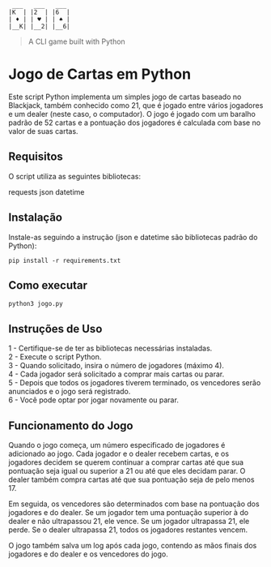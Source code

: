 ```
 ___   ___   ___
|K  | |2  | |6  |
| ♦ | | ♥ | | ♠ |
|__K| |__2| |__6|

```

> A CLI game built with Python

# Jogo de Cartas em Python

Este script Python implementa um simples jogo de cartas baseado no Blackjack, também conhecido como 21, que é jogado entre vários jogadores e um dealer (neste caso, o computador). O jogo é jogado com um baralho padrão de 52 cartas e a pontuação dos jogadores é calculada com base no valor de suas cartas.

## Requisitos

O script utiliza as seguintes bibliotecas:

requests
json
datetime

## Instalação

Instale-as seguindo a instrução (json e datetime são bibliotecas padrão do Python):

```
pip install -r requirements.txt

```

## Como executar

```
python3 jogo.py

```

## Instruções de Uso

1 - Certifique-se de ter as bibliotecas necessárias instaladas.  
2 - Execute o script Python.  
3 - Quando solicitado, insira o número de jogadores (máximo 4).  
4 - Cada jogador será solicitado a comprar mais cartas ou parar.  
5 - Depois que todos os jogadores tiverem terminado, os vencedores serão anunciados e o jogo será registrado.  
6 - Você pode optar por jogar novamente ou parar.  

## Funcionamento do Jogo

Quando o jogo começa, um número especificado de jogadores é adicionado ao jogo. Cada jogador e o dealer recebem cartas, e os jogadores decidem se querem continuar a comprar cartas até que sua pontuação seja igual ou superior a 21 ou até que eles decidam parar. O dealer também compra cartas até que sua pontuação seja de pelo menos 17.

Em seguida, os vencedores são determinados com base na pontuação dos jogadores e do dealer. Se um jogador tem uma pontuação superior à do dealer e não ultrapassou 21, ele vence. Se um jogador ultrapassa 21, ele perde. Se o dealer ultrapassa 21, todos os jogadores restantes vencem.

O jogo também salva um log após cada jogo, contendo as mãos finais dos jogadores e do dealer e os vencedores do jogo.
